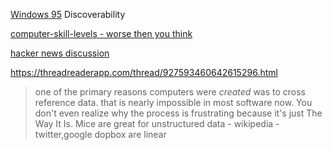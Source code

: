 [Windows 95](https://twitter.com/tuomassalo/status/978717292023500805)
Discoverability

[computer-skill-levels - worse then you think](https://www.nngroup.com/articles/computer-skill-levels/)

[hacker news discussion](https://news.ycombinator.com/item?id=21037674)

https://threadreaderapp.com/thread/927593460642615296.html
> one of the primary reasons computers were *created* was to cross reference data. that is nearly impossible in most software now.
> You don't even realize why the process is frustrating because it's just The Way It Is.
> Mice are great for unstructured data - wikipedia - twitter,google dopbox are linear
